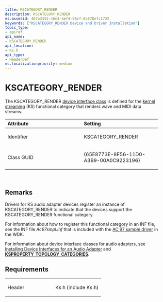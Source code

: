 ```yaml
---
title: KSCATEGORY_RENDER
description: KSCATEGORY_RENDER
ms.assetid: 467e3192-46c4-4ef4-88cf-0a870efc1725
keywords: ["KSCATEGORY_RENDER Device and Driver Installation"]
topic_type:
- apiref
api_name:
- KSCATEGORY_RENDER
api_location:
- Ks.h
api_type:
- HeaderDef
ms.localizationpriority: medium
---
```


# KSCATEGORY_RENDER


The KSCATEGORY_RENDER [device interface class](https://msdn.microsoft.com/library/windows/hardware/ff541339) is defined for the [kernel streaming](https://msdn.microsoft.com/library/windows/hardware/ff568277) (KS) functional category that renders wave and MIDI data streams.

<table>
<colgroup>
<col width="50%" />
<col width="50%" />
</colgroup>
<thead>
<tr class="header">
<th align="left">Attribute</th>
<th align="left">Setting</th>
</tr>
</thead>
<tbody>
<tr class="odd">
<td align="left"><p>Identifier</p></td>
<td align="left"><p>KSCATEGORY_RENDER</p></td>
</tr>
<tr class="even">
<td align="left"><p>Class GUID</p></td>
<td align="left"><p>{65E8773E-8F56-11D0-A3B9-00A0C9223196}</p></td>
</tr>
</tbody>
</table>

 

Remarks
-------

Drivers for KS audio adapter devices register an instance of KSCATEGORY_RENDER to indicate that the devices support the KSCATEGORY_RENDER functional category.

For information about how to register this functional category in an INF file, see the INF file *Ac97smpl.inf* that is included with the [AC'97 sample driver](http://go.microsoft.com/fwlink/p/?linkid=256075) in the WDK.

For information about device interface classes for audio adapters, see [Installing Device Interfaces for an Audio Adapter](https://msdn.microsoft.com/library/windows/hardware/ff536813) and [**KSPROPERTY_TOPOLOGY_CATEGORIES**](https://msdn.microsoft.com/library/windows/hardware/ff565799).

Requirements
------------

<table>
<colgroup>
<col width="50%" />
<col width="50%" />
</colgroup>
<tbody>
<tr class="odd">
<td align="left"><p>Header</p></td>
<td align="left">Ks.h (include Ks.h)</td>
</tr>
</tbody>
</table>

 

 





